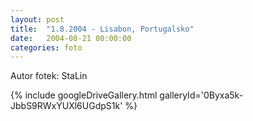 ```yaml
---
layout: post
title:  "1.8.2004 - Lisabon, Portugalsko"
date:   2004-08-21 00:00:00
categories: foto
---
```


Autor fotek: StaLin

{% include googleDriveGallery.html galleryId='0Byxa5k-JbbS9RWxYUXl6UGdpS1k' %}